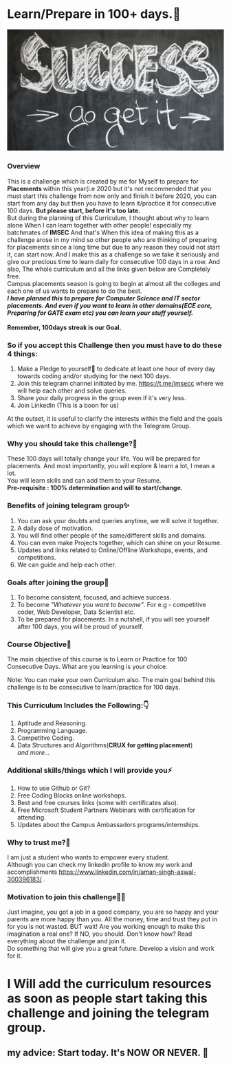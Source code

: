 # Learn/Prepare in 100+ days.🚀
![](images/1.jpg)
### Overview
This is a challenge which is created by me for Myself to prepare for<b> Placements </b> within this year(i.e 2020 but it's not recommended that you must start this challenge from now only and finish it before 2020, you can start from any day but then you have to learn it/practice it for consecutive 100 days. <b>But please start, before it's too late.</b> <br>
But during the planning of this Curriculum, I thought about why to learn alone When I can learn together with other people! especially my batchmates of <b>IMSEC</b> And that's When this idea of making this as a challenge arose in my mind so other people who are thinking of preparing for placements since a long time but due to any reason they could not start it, can start now. And I make this as a challenge so we take it seriously and give our precious time to learn daily for consecutive 100 days in a row. And also, The whole curriculum and all the links given below are Completely free. <br>
Campus placements season is going to begin at almost all the colleges and each one of us wants to prepare to do the best. <br>
<b><em>I have planned this to prepare for Computer Science and IT sector placements. And even if you want to learn in other domains(ECE core, Preparing for GATE exam etc) you can learn your stuff yourself.</em></b> <br><br> <b>Remember, 100days streak is our Goal.</b> <br>

### So if you accept this Challenge then you must have to do these 4 things:
1. Make a Pledge to yourself😤 to dedicate at least one hour of every day towards coding and/or studying for the next 100 days.
2. Join this telegram channel initiated by me. https://t.me/imsecc  where we will help each other and solve queries.
3. Share your daily progress in the group even if it's very less.
4. Join LinkedIn (This is a boon for us) </b>

At the outset, it is useful to clarify the interests within the field and the goals which we want to achieve by engaging with the Telegram Group.

### Why you should take this challenge?🤔 <br>
These 100 days will totally change your life. You will be prepared for placements. And most importantly, you will explore & learn a lot, I mean a lot.<br> You will learn skills and can add them to your Resume. <br>
<b>Pre-requisite : 100% determination and will to start/change.</b>

### Benefits of joining telegram group✨
1. You can ask your doubts and queries anytime, we will solve it together.
2. A daily dose of motivation.
3. You will find other people of the same/different skills and domains.
4. You can even make Projects together, which can shine on your Resume.
5. Updates and links related to Online/Offline Workshops, events, and competitions.
6. We can guide and help each other.

### Goals after joining the group💯
1. To become consistent, focused, and achieve success.
2. To become <em>"Whatever you want to become"</em>. For e.g - competitive coder, Web Developer, Data Scientist etc.
3. To be prepared for placements.
In a nutshell, if you will see yourself after 100 days, you will be proud of yourself.

### Course Objective📝
The main objective of this course is to Learn or Practice for 100 Consecutive Days. What are you learning is your choice.

Note: You can make your own Curriculum also. The main goal behind this challenge is to be consecutive to learn/practice for 100 days.

### This Curriculum Includes the Following:👇
1. Aptitude and Reasoning.
2. Programming Language.
3. Competitve Coding.
4. Data Structures and Algorithms(<b>CRUX for getting placement</b>) <br><em>and more...</em>

### Additional skills/things which I will provide you⚡️
1. How to use Github or Git?
2. Free Coding Blocks online workshops.
3. Best and free courses links (some with certificates also).
4. Free Microsoft Student Partners Webinars with certification for attending.
5. Updates about the Campus Ambassadors programs/internships.

### Why to trust me?👀
I am just a student who wants to empower every student. <br>
Although you can check my linkedin profile to know my work and accomplishments https://www.linkedin.com/in/aman-singh-aswal-300396183/ .

### Motivation to join this challenge💪🏼
Just imagine, you got a job in a good company, you are so happy and your parents are more happy than you. All the money, time and trust they put in for you is not wasted. BUT wait! Are you working enough to make this imagination a real one? If NO, you should. Don't know how? Read everything about the challenge and join it. <br>
Do something that will give you a great future. Develop a vision and work for it.

# I Will add the curriculum resources as soon as people start taking this challenge and joining the telegram group.  
## my advice: Start today. It's NOW OR NEVER. 😬
